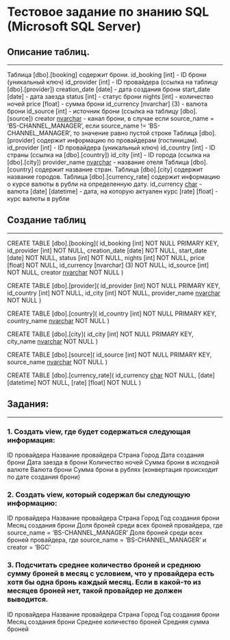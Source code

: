 # Тестовое задание по знанию SQL (Microsoft SQL Server)

## Описание таблиц.
---

Таблица [dbo].[booking] содержит брони.
id_booking [int]  - ID брони (уникальный ключ)
	id_provider [int] - ID провайдера (ссылка на таблицу [dbo].[provider])
	creation_date [date] - дата создания брони
	start_date [date] - дата заезда
	status [int] - статус брони
	nights [int] - количество ночей
	price [float] - сумма брони
	id_currency [nvarchar] (3) - валюта брони 
	id_source [int] - источник брони (ссылка на таблицу [dbo].[source])
	creator [nvarchar](3) - канал брони, в случае если source_name = ‘BS-CHANNEL_MANAGER’, если source_name != ‘BS-CHANNEL_MANAGER’, то значение равно пустой строке
Таблица [dbo].[provider] содержит информацию по провайдерам (гостиницам).
	id_provider [int] - ID провайдера (уникальный ключ)
	id_country  [int] - ID страны (ссылка на [dbo].[country])
	id_city  [int] - ID города (ссылка на [dbo].[city])
	provider_name  [nvarchar](100) - название отеля
Таблица [dbo].[country]  содержит название стран.
Таблица [dbo].[city]  содержит название городов.
Таблица [dbo].[currency_rate] содержит информацию о курсе валюты в рубли на определенную дату.
id_currency [char](3) - валюта
	[date] [datetime] - дата, на которую актуален курс
	[rate] [float] - курс валюты в рубли
 
## Создание таблиц
---


CREATE TABLE [dbo].[booking](
	id_booking [int] NOT NULL PRIMARY KEY,
	id_provider [int] NOT NULL,
	creation_date [date] NOT NULL,
	start_date [date] NOT NULL,
	status [int] NOT NULL,
	nights [int] NOT NULL,
	price [float] NOT NULL,
	id_currency [nvarchar] (3) NOT NULL,
	id_source [int] NOT NULL,
	creator [nvarchar](3) NOT NULL
)

CREATE TABLE [dbo].[provider](
	id_provider [int] NOT NULL PRIMARY KEY,
	id_country  [int] NOT NULL,
	id_city  [int] NOT NULL,
	provider_name  [nvarchar](100) NOT NULL
)

CREATE TABLE [dbo].[country](
	id_country [int] NOT NULL PRIMARY KEY,
	country_name  [nvarchar](100) NOT NULL
)

CREATE TABLE [dbo].[city](
	id_city [int] NOT NULL PRIMARY KEY,
	city_name  [nvarchar](100) NOT NULL
)

CREATE TABLE [dbo].[source](
	id_source [int] NOT NULL PRIMARY KEY,
	source_name  [nvarchar](100) NOT NULL
)

CREATE TABLE [dbo].[currency_rate](
	id_currency [char](3) NOT NULL,
	[date] [datetime] NOT NULL,
	[rate] [float] NOT NULL
)

## Задания:
---

### 1. Создать view, где будет содержаться следующая информация:

ID провайдера
Название провайдера
Страна
Город
Дата создания брони
Дата заезда в брони
Количество ночей
Сумма брони в исходной валюте
Валюта брони
Сумма брони в рублях (конвертация происходит по дате создания брони)

### 2. Создать view, который содержал бы следующую информацию:

ID провайдера
Название провайдера
Страна
Город
Год создания брони
Месяц создания брони
Доля броней среди всех броней провайдера, где source_name =  ‘BS-CHANNEL_MANAGER’
Доля броней среди всех броней провайдера, где source_name =  ‘BS-CHANNEL_MANAGER’ и creator = ‘BGC’ 

### 3.  Подсчитать среднее количество броней и среднюю сумму броней в месяц с условием, что у провайдера есть хотя бы одна бронь каждый месяц. Если в какой-то из месяцев броней нет, такой провайдер не должен выводится.

ID провайдера
Название провайдера
Страна
Город
Год создания брони
Месяц создания брони
Среднее количество броней
Средняя сумма броней